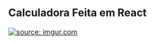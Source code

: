 ## Calculadora Feita em React
<a href="https://imgur.com/A05b3Ji"><img src="https://i.imgur.com/A05b3Ji.png" title="source: imgur.com" /></a>
